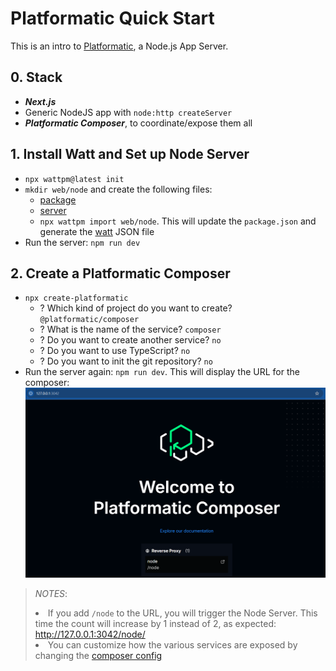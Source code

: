 # Platformatic Quick Start

This is an intro to [Platformatic](https://platformatic.dev/), a Node.js App Server.

## 0. Stack

- **_Next.js_**
- Generic NodeJS app with `node:http createServer`
- **_Platformatic Composer_**, to coordinate/expose them all

## 1. Install Watt and Set up Node Server

- `npx wattpm@latest init`
- `mkdir web/node` and create the following files:
  - [package](./web/node/package.json)
  - [server](./web/node/server.js)
  - `npx wattpm import web/node`. This will update the `package.json` and generate the [watt](./web/node/watt.json) JSON file
- Run the server: `npm run dev`

## 2. Create a Platformatic Composer

- `npx create-platformatic`
  - ? Which kind of project do you want to create? `@platformatic/composer`
  - ? What is the name of the service? `composer`
  - ? Do you want to create another service? `no`
  - ? Do you want to use TypeScript? `no`
  - ? Do you want to init the git repository? `no`
- Run the server again: `npm run dev`. This will display the URL for the composer: ![Composer](./images/image.png)

> _NOTES_:
> <br><li> If you add `/node` to the URL, you will trigger the Node Server. This time the count will increase by 1 instead of 2, as expected: http://127.0.0.1:3042/node/
> <br><li> You can customize how the various services are exposed by changing the [composer config](./web/composer/platformatic.json)
